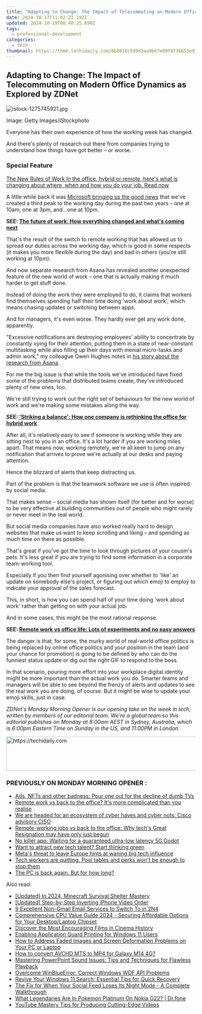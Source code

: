 ```yaml
---
title: "Adapting to Change: The Impact of Telecommuting on Modern Office Dynamics as Explored by ZDNet"
date: 2024-10-17T11:02:22.192Z
updated: 2024-10-19T08:40:25.690Z
tags:
  - professional-development
categories:
  - tech
thumbnail: https://thmb.techidaily.com/0b8016c599d3aa9b67e09f8f36655e93fe5b6ad1ff5b157cae00495d9c046850.jpg
---
```


## Adapting to Change: The Impact of Telecommuting on Modern Office Dynamics as Explored by ZDNet

![istock-1275745921.jpg](https://www.zdnet.com/a/img/resize/5440ee267599dc41524f7bd5155c291d376e924f/2021/04/01/5a61f5f4-119c-4f37-857f-4b56b9088a62/istock-1275745921.jpg?auto=webp&width=1280)

Image: Getty Images/iStockphoto

Everyone has their own experience of how the working week has changed.

And there's plenty of research out there from companies trying to understand how things have got better – or worse. 

### Special Feature

[The New Rules of Work In the office, hybrid or remote, here's what is changing about where, when and how you do your job.  Read now](https://www.zdnet.com/topic/the-new-rules-of-work/)

A little while back it was [Microsoft bringing us the good news](https://www.zdnet.com/article/microsoft-reveals-how-your-working-day-has-changed-you-might-not-like-it/) that we've created a third peak to the working day during the past two years – one at 10am, one at 3pm, and…one at 10pm.

**SEE: [The future of work: How everything changed and what's coming next](https://www.zdnet.com/article/the-hybrid-work-revolution-is-within-our-reach-its-time-to-decide-what-we-want/)**

That's the result of the switch to remote working that has allowed us to spread our duties across the working day, which is good in some respects (it makes you more flexible during the day) and bad in others (you're still working at 10pm). 

And now separate research from Asana has revealed another unexpected feature of the new world of work – one that is actually making it much harder to get stuff done.

Instead of doing the work they were employed to do, it claims that workers find themselves spending half their time doing 'work about work', which means chasing updates or switching between apps. 

And for managers, it's even worse. They hardly ever get any work done, apparently.

"Excessive notifications are destroying employees' ability to concentrate by constantly vying for their attention, putting them in a state of near-constant multitasking while also filling up their days with menial micro-tasks and admin work," my colleague Owen Hughes notes in [his story about the research from Asana](https://www.zdnet.com/article/buzz-buzz-burnout-why-constant-notifications-are-ruining-our-productivity/).

For me the big issue is that while the tools we've introduced have fixed some of the problems that distributed teams create, they've introduced plenty of new ones, too. 

We're still trying to work out the right set of behaviours for the new world of work and we're making some mistakes along the way.

**SEE: ['Striking a balance': How one company is rethinking the office for hybrid work](https://www.zdnet.com/article/striking-a-balance-how-one-company-is-rethinking-the-office-for-the-future-of-hybrid-work/)**

After all, it's relatively easy to see if someone is working while they are sitting next to you in an office. It's a lot harder if you are working miles apart. That means now, working remotely, we're all keen to jump on any notification that arrives to prove we're actually at our desks and paying attention. 

Hence the blizzard of alerts that keep distracting us.

Part of the problem is that the teamwork software we use is often inspired by social media. 

That makes sense – social media has shown itself (for better and for worse) to be very effective at building communities out of people who might rarely or never meet in the real world. 

But social media companies have also worked really hard to design websites that make us want to keep scrolling and liking – and spending as much time on there as possible.

That's great if you've got the time to look through pictures of your cousin's pets. It's less great if you are trying to find some information in a corporate team-working tool. 

Especially if you then find yourself agonising over whether to 'like' an update on somebody else's project, or figuring out which emoji to employ to indicate your approval of the sales forecast. 

This, in short, is how you can spend half of your time doing 'work about work' rather than getting on with your actual job. 

And in some cases, this might be the most rational response. 

**SEE: [Remote work vs office life: Lots of experiments and no easy answers](https://www.zdnet.com/article/remote-work-vs-office-life-lots-of-experiments-and-no-easy-answers/)**

The danger is that, for some, the murky world of real-world office politics is being replaced by online office politics and your position in the team (and your chance for promotion) is going to be defined by who can do the funniest status update or dig out the right GIF to respond to the boss. 

In that scenario, pouring more effort into your workplace digital identity might be more important than the actual work you do. Smarter teams and managers will be able to see beyond the frenzy of alerts and updates to see the real work you are doing, of course. But it might be wise to update your emoji skills, just in case.

_ZDNet's Monday Morning Opener is our opening take on the week in tech, written by members of our editorial team. We're a global team so this editorial publishes on Monday at 8:00am AEST in Sydney, Australia, which is 6:00pm Eastern Time on Sunday in the US, and 11:00PM in London._

<!-- affiliate ads begin -->
<a href="https://appsumo.8odi.net/c/5597632/2105866/7443" target="_top" id="2105866">
  <img src="//a.impactradius-go.com/display-ad/7443-2105866" border="0" alt="https://techidaily.com" width="728" height="90"/>
</a>
<img height="0" width="0" src="https://appsumo.8odi.net/i/5597632/2105866/7443" style="position:absolute;visibility:hidden;" border="0" />
<!-- affiliate ads end -->

### PREVIOUSLY ON MONDAY MORNING OPENER :   

* [Ads, NFTs and other badness: Pour one out for the decline of dumb TVs](https://www.zdnet.com/home-and-office/home-entertainment/ads-nfts-and-other-badness-pour-one-out-for-the-decline-of-dumb-tvs/)
* [Remote work vs back to the office? It's more complicated than you realise](https://www.zdnet.com/article/remote-work-vs-back-to-the-office-its-more-complicated-than-you-realise/)
* [We are headed for an ecosystem of cyber haves and cyber nots: Cisco advisory CISO](https://www.zdnet.com/article/we-are-headed-for-an-ecosystem-of-cyber-haves-and-cyber-nots-cisco-advisory-ciso/)
* [Remote-working jobs vs back to the office: Why tech's Great Resignation may have only just begun](https://www.zdnet.com/article/remote-working-jobs-vs-back-to-the-office-why-techs-great-resignation-may-have-only-just-begun/)
* [No killer app: Waiting for a guaranteed ultra-low latency 5G Godot](https://www.zdnet.com/article/no-killer-app-waiting-for-a-guaranteed-ultra-low-latency-5g-godot/)
* [Want to attract new tech talent? Start thinking green](https://www.zdnet.com/article/want-to-attract-new-tech-talent-start-thinking-green/)
* [Meta's threat to leave Europe hints at waning big tech influence](https://www.zdnet.com/article/metas-threat-to-leave-europe-hints-at-big-tech-influence-waning/)
* [Tech workers are quitting. Pool tables and perks won't be enough to stop them](https://www.zdnet.com/article/tech-workers-are-on-the-move-pool-tables-and-perks-wont-be-enough-to-keep-them)
* [The PC is back again. But for how long?](https://www.zdnet.com/article/the-pc-is-back-again-but-for-how-long)

<ins class="adsbygoogle"
     style="display:block"
     data-ad-format="autorelaxed"
     data-ad-client="ca-pub-7571918770474297"
     data-ad-slot="1223367746"></ins>

<ins class="adsbygoogle"
     style="display:block"
     data-ad-client="ca-pub-7571918770474297"
     data-ad-slot="8358498916"
     data-ad-format="auto"
     data-full-width-responsive="true"></ins>

<span class="atpl-alsoreadstyle">Also read:</span>
<div><ul>
<li><a href="https://video-capture.techidaily.com/updated-in-2024-minecraft-survival-shelter-mastery/"><u>[Updated] In 2024, Minecraft Survival Shelter Mastery</u></a></li>
<li><a href="https://extra-skills.techidaily.com/updated-step-by-step-inverting-iphone-video-order/"><u>[Updated] Step-by-Step Inverting iPhone Video Order</u></a></li>
<li><a href="https://techno-recovery.techidaily.com/9-excellent-non-gmail-email-services-to-switch-to-in-2n4/"><u>9 Excellent Non-Gmail Email Services to Switch To in 2N4</u></a></li>
<li><a href="https://hardware-help.techidaily.com/comprehensive-cpu-value-guide-2024-securing-affordable-options-for-your-desktoplaptop-chipset/"><u>Comprehensive CPU Value Guide 2024 - Securing Affordable Options for Your Desktop/Laptop Chipset</u></a></li>
<li><a href="https://techno-recovery.techidaily.com/discover-the-most-encouraging-films-in-cinema-history/"><u>Discover the Most Encouraging Films in Cinema History</u></a></li>
<li><a href="https://windows11.techidaily.com/enabling-application-guard-printing-for-windows-11-users/"><u>Enabling Application Guard Printing for Windows 11 Users</u></a></li>
<li><a href="https://techno-recovery.techidaily.com/how-to-address-faded-images-and-screen-deformation-problems-on-your-pc-or-laptop/"><u>How to Address Faded Images and Screen Deformation Problems on Your PC or Laptop</u></a></li>
<li><a href="https://phone-solutions.techidaily.com/how-to-convert-avchd-mts-to-mp4-for-galaxy-m14-4g-by-aiseesoft-video-converter-play-mts-on-android/"><u>How to convert AVCHD MTS to MP4 for Galaxy M14 4G?</u></a></li>
<li><a href="https://techno-recovery.techidaily.com/mastering-powerpoint-sound-issues-tips-and-techniques-for-flawless-playback/"><u>Mastering PowerPoint Sound Issues: Tips and Techniques for Flawless Playback</u></a></li>
<li><a href="https://graphic-issues.techidaily.com/overcome-winblueerror-correct-windows-wdf-api-problems/"><u>Overcome WinBlueError: Correct Windows WDF API Problems</u></a></li>
<li><a href="https://techno-recovery.techidaily.com/revive-your-windows-11-search-essential-tips-for-quick-recovery/"><u>Revive Your Windows 11 Search: Essential Tips for Quick Recovery</u></a></li>
<li><a href="https://techno-recovery.techidaily.com/the-fix-for-when-your-social-feed-loses-its-night-mode-a-complete-walkthrough/"><u>The Fix for When Your Social Feed Loses Its Night Mode - A Complete Walkthrough</u></a></li>
<li><a href="https://android-pokemon-go.techidaily.com/what-legendaries-are-in-pokemon-platinum-on-nokia-g22-drfone-by-drfone-virtual-android/"><u>What Legendaries Are In Pokemon Platinum On Nokia G22? | Dr.fone</u></a></li>
<li><a href="https://youtube-docs.techidaily.com/be-mastery-tips-for-producing-cutting-edge-videos/"><u>YouTube Mastery Tips for Producing Cutting-Edge Videos</u></a></li>
</ul></div>

